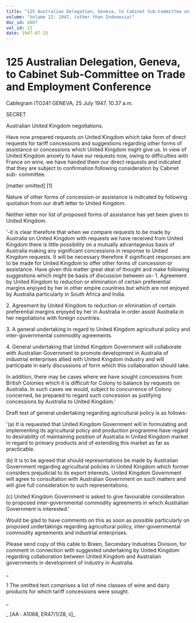 ```yaml
---
title: "125 Australian Delegation, Geneva, to Cabinet Sub-Committee on Trade and Employment Conference"
volume: "Volume 12: 1947, (other than Indonesia)"
doc_id: 4807
vol_id: 12
date: 1947-07-25
---
```


# 125 Australian Delegation, Geneva, to Cabinet Sub-Committee on Trade and Employment Conference

Cablegram ITO241 GENEVA, 25 July 1947, 10.37 a.m.

SECRET

Australian United Kingdom negotiations.

Have now prepared requests on United Kingdom which take form of direct requests for tariff concessions and suggestions regarding other forms of assistance or concessions which United Kingdom might give us. In view of United Kingdom anxiety to have our requests now, owing to difficulties with France on wine, we have handed them our direct requests and indicated that they are subject to confirmation following consideration by Cabinet sub- committee.

[matter omitted] [1]

Nature of other forms of concession or assistance is indicated by following quotation from our draft letter to United Kingdom.

Neither letter nor list of proposed forms of assistance has yet been given to United Kingdom.

'-it is clear therefore that when we compare requests to be made by Australia on United Kingdom with requests we have received from United Kingdom there is little possibility on a mutually advantageous basis of Australia making any significant concessions in response to Untied Kingdom requests. It will be necessary therefore if significant responses are to be made for United Kingdom to offer other forms of concession or assistance. Have given this matter great deal of thought and make following suggestions which might be basis of discussion between us- 1. Agreement by United Kingdom to reduction or elimination of certain preferential margins enjoyed by her in other empire countries but which are not enjoyed by Australia particularly in South Africa and India.

2\. Agreement by United Kingdom to reduction or elimination of certain preferential margins enjoyed by her in Australia in order assist Australia in her negotiations with foreign countries.

3\. A general undertaking in regard to United Kingdom agricultural policy and inter-governmental commodity agreements.

4\. General undertaking that United Kingdom Government will collaborate with Australian Government to promote development in Australia of industrial enterprises allied with United Kingdom industry and will participate in early discussions of form which this collaboration should take.

In addition, there may be cases where we have sought concessions from British Colonies which it is difficult for Colony to balance by requests on Australia. In such cases we would, subject to concurrence of Colony concerned, be prepared to regard such concession as justifying concessions by Australia to United Kingdom.'

Draft text of general undertaking regarding agricultural policy is as follows-

'(a) It is requested that United Kingdom Government will in formulating and implementing its agricultural policy and production programme have regard to desirability of maintaining position of Australia in United Kingdom market in regard to primary products and of extending this market as far as practicable.

(b) It is to be agreed that should representations be made by Australian Government regarding agricultural policies in United Kingdom which former considers prejudicial to its export interests, United Kingdom Government will agree to consultation with Australian Government on such matters and will give full consideration to such representations.

(c) United Kingdom Government is asked to give favourable consideration to proposed inter-governmental commodity agreements in which Australian Government is interested.'

Would be glad to have comments on this as soon as possible particularly on proposed undertakings regarding agricultural policy, inter-governmental commodity agreements and industrial enterprises.

Please send copy of this cable to Breen, Secondary Industries Division, for comment in connection with suggested undertaking by United Kingdom regarding collaboration between United Kingdom and Australian governments in development of industry in Australia.

_

1 The omitted text comprises a list of nine classes of wine and dairy products for which tariff concessions were sought.

_

_ [AA : A1068, ER47/1/28, ii]_
